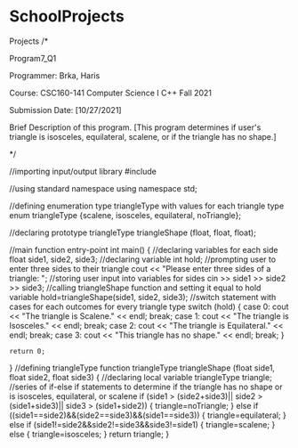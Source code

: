 # SchoolProjects
Projects
/*

Program7_Q1

Programmer: Brka, Haris

Course: CSC160-141 Computer Science I C++ Fall 2021

Submission Date: [10/27/2021]

Brief Description of this program. [This program determines if user's triangle is isosceles, equilateral, scalene, or if the triangle has no shape.]

*/

//importing input/output library
#include <iostream>

//using standard namespace
using namespace std;

//defining enumeration type triangleType with values for each triangle type
enum triangleType {scalene, isosceles, equilateral, noTriangle};

//declaring prototype
triangleType triangleShape (float, float, float);

//main function entry-point
int main()
{
    //declaring variables for each side
    float side1,
          side2,
          side3;
    //declaring variable
    int hold;
    //prompting user to enter three sides to their triangle
    cout << "Please enter three sides of a triangle: ";
    //storing user input into variables for sides
    cin >> side1 >> side2 >> side3;
    //calling triangleShape function and setting it equal to hold variable
    hold=triangleShape(side1, side2, side3);
    //switch statement with cases for each outcomes for every triangle type
    switch (hold)
    {
        case 0: cout << "The triangle is Scalene." << endl;
        break;
        case 1: cout << "The triangle is Isosceles." << endl;
        break;
        case 2: cout <<  "The triangle is Equilateral." << endl;
        break;
        case 3: cout << "This triangle has no shape." << endl;
        break;
    }

    return 0;
}
//defining triangleType function
triangleType triangleShape (float side1, float side2, float side3)
{
    //declaring local variable
    triangleType triangle;
    //series of if-else if statements to determine if the triangle has no shape or is isosceles, equilateral, or scalene
    if (side1 > (side2+side3)|| side2 > (side1+side3)|| side3 > (side1+side2))
    {
        triangle=noTriangle;
    }
    else if ((side1==side2)&&(side2==side3)&&(side1==side3))
    {
        triangle=equilateral;
    }
    else if (side1!=side2&&side2!=side3&&side3!=side1)
    {
        triangle=scalene;
    }
    else
    {
        triangle=isosceles;
    }
    return triangle;
}
